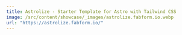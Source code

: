 ```yaml
---
title: Astrolize - Starter Template for Astro with Tailwind CSS
image: /src/content/showcase/_images/astrolize.fabform.io.webp
url: "https://astrolize.fabform.io/"
---
```

